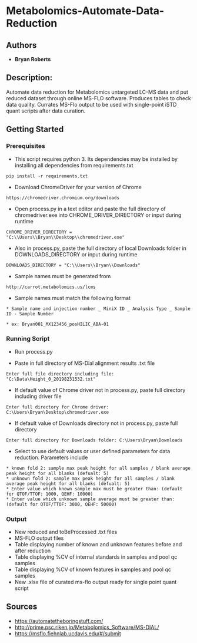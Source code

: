 # Metabolomics-Automate-Data-Reduction

## Authors

* **Bryan Roberts**

## Description: 

Automate data reduction for Metabolomics untargeted LC-MS data and put reduced dataset through online MS-FLO software.  Produces
tables to check data quality.  Currates MS-Flo output to be used with single-point iSTD quant scripts after data curation.

## Getting Started

### Prerequisites

* This script requires python 3. Its dependencies may be installed by installing all dependencies from requirements.txt

```
pip install -r requirements.txt
```

* Download ChromeDriver for your version of Chrome

```
https://chromedriver.chromium.org/downloads
```

* Open process.py in a text editor and paste the full directory of chromedriver.exe into CHROME_DRIVER_DIRECTORY or input during runtime

```
CHROME_DRIVER_DIRECTORY = "C:\\Users\\Bryan\\Desktop\\chromedriver.exe"
```

* Also in process.py, paste the full directory of local Downloads folder in DOWNLOADS_DIRECTORY or input during runtime

```
DOWNLOADS_DIRECTORY = "C:\\Users\\Bryan\\Downloads"
```

* Sample names must be generated from

```
http://carrot.metabolomics.us/lcms
```

* Sample names must match the following format

```
* Sample name and injection number _ MiniX ID _ Analysis Type _ Sample ID - Sample Number

* ex: Bryan001_MX123456_posHILIC_ABA-01
```

### Running Script

* Run process.py

* Paste in full directory of MS-Dial alignment results .txt file

```
Enter full file directory including file: "C:\Data\Height_0_20198231532.txt"
```

* If default value of Chrome driver not in process.py, paste full directory including driver file
 
 ```
Enter full directory for Chrome driver: C:\Users\Bryan\Desktop\chromedriver.exe
```

* If default value of Downloads directory not in process.py, paste full directory

 ```
Enter full directory for Downloads folder: C:\Users\Bryan\Downloads
```

* Select to use default values or user defined parameters for data reduction.  Parameters include

```
* known fold 2: sample max peak height for all samples / blank average peak height for all blanks (defualt: 5)
* unknown fold 2: sample max peak height for all samples / blank average peak height for all blanks (defualt: 5)
* Enter value which known sample max must be greater than: (default for QTOF/TTOF: 1000, QEHF: 10000)
* Enter value which unknown sample average must be greater than: (default for QTOF/TTOF: 3000, QEHF: 50000)
```
### Output

* New reduced and toBeProcessed .txt files
* MS-FLO output files
* Table displaying number of known and unknown features before and after reduction
* Table displaying %CV of internal standards in samples and pool qc samples
* Table displaying %CV of known features in samples and pool qc samples
* New .xlsx file of curated ms-flo output ready for single point quant script

## Sources

* https://automatetheboringstuff.com/
* http://prime.psc.riken.jp/Metabolomics_Software/MS-DIAL/
* https://msflo.fiehnlab.ucdavis.edu/#/submit
